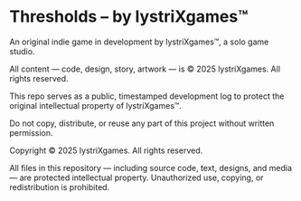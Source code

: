 # Thresholds – by lystriXgames™

An original indie game in development by lystriXgames™, a solo game studio.

All content — code, design, story, artwork — is © 2025 lystriXgames. All rights reserved.

This repo serves as a public, timestamped development log to protect the original intellectual property of lystriXgames™.

Do not copy, distribute, or reuse any part of this project without written permission.


Copyright © 2025 lystriXgames. All rights reserved.

All files in this repository — including source code, text, designs, and media — are protected intellectual property. 
Unauthorized use, copying, or redistribution is prohibited.

